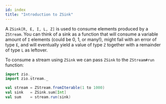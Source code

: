 ```yaml
---
id: index
title: "Introduction to ZSink"
---
```


A `ZSink[R, E, I, L, Z]` is used to consume elements produced by a `ZStream`. You can think of a sink as a function that will consume a variable amount of `I` elements (could be 0, 1, or many!), might fail with an error of type `E`, and will eventually yield a value of type `Z` together with a remainder of type `L` as leftover.

To consume a stream using `ZSink` we can pass `ZSink` to the `ZStream#run` function:


```scala mdoc:silent
import zio._
import zio.stream._

val stream = ZStream.fromIterable(1 to 1000)
val sink   = ZSink.sum[Int]
val sum    = stream.run(sink)
```
